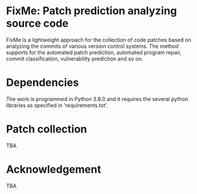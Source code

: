 # FixMe: Patch prediction analyzing source code

FixMe is a lightweight approach for the collection of code patches based on analyzing the commits of various version control systems. 
The method supports for the automated patch prediction, automated program repair, commit classification, vulnerability prediction and so on.

# Dependencies

The work is programmed in Python 3.8.0 and it requires the several python libraries as specified in 'requirements.txt'.

# Patch collection

TBA

# Acknowledgement

TBA